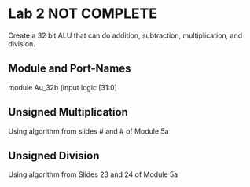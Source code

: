 # Lab 2  NOT COMPLETE
Create a 32 bit ALU that can do addition, subtraction, multiplication, and division.

## Module and Port-Names
module Au_32b (input logic [31:0]

## Unsigned Multiplication
Using algorithm from slides # and # of Module 5a

## Unsigned Division
Using algorithm from Slides 23 and 24 of Module 5a
